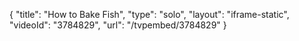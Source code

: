 {
    "title": "How to Bake Fish",
    "type": "solo",
    "layout": "iframe-static",
    "videoId": "3784829",
    "url": "\/tvpembed\/3784829"
}